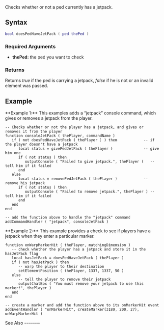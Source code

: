 Checks whether or not a ped currently has a jetpack.

Syntax
------

``` lua
bool doesPedHaveJetPack ( ped thePed )
```

### Required Arguments

-   **thePed:** the ped you want to check

### Returns

Returns *true* if the ped is carrying a jetpack, *false* if he is not or an invalid element was passed.

Example
-------

<section name="Server" class="server" show="true">
**Example 1:** This examples adds a “jetpack” console command, which gives or removes a jetpack from the player.

    -- Checks whether or not the player has a jetpack, and gives or removes it from the player
    function consoleJetPack ( thePlayer, commandName )
       if ( not doesPedHaveJetPack ( thePlayer ) ) then            -- if the player doesn't have a jetpack
          local status = givePedJetPack ( thePlayer )              -- give him one
          if ( not status ) then
             outputConsole ( "Failed to give jetpack.", thePlayer )   -- tell him if it failed
          end
       else
          local status = removePedJetPack ( thePlayer )            -- remove his jetpack
          if ( not status ) then
             outputConsole ( "Failed to remove jetpack.", thePlayer ) -- tell him if it failed
          end
       end
    end

    -- add the function above to handle the "jetpack" command
    addCommandHandler ( "jetpack", consoleJetPack )

</section>
<section name="Server" class="server" show="true">
**Example 2:** This example provides a check to see if players have a jetpack when they enter a particular marker.

    function onWarpMarkerHit ( thePlayer, matchingDimension )
       -- check whether the player has a jetpack and store it in the hasJetPack flag
       local hasJetPack = doesPedHaveJetPack ( thePlayer )
       if ( not hasJetPack ) then
          -- warp the player to their destination
          setElementPosition ( thePlayer, 1337, 1337, 50 )
       else
          -- tell the player to remove their jetpack
          outputChatBox ( "You must remove your jetpack to use this marker!", thePlayer )
       end
    end

    -- create a marker and add the function above to its onMarkerHit event
    addEventHandler ( "onMarkerHit", createMarker(3180, 200, 27), onWarpMarkerHit )

</section>
See Also
--------
